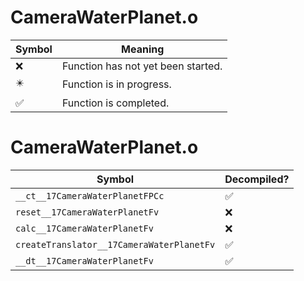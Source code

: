 # CameraWaterPlanet.o
| Symbol | Meaning 
| ------------- | ------------- 
| :x: | Function has not yet been started. 
| :eight_pointed_black_star: | Function is in progress. 
| :white_check_mark: | Function is completed. 


# CameraWaterPlanet.o
| Symbol | Decompiled? |
| ------------- | ------------- |
| `__ct__17CameraWaterPlanetFPCc` | :white_check_mark: |
| `reset__17CameraWaterPlanetFv` | :x: |
| `calc__17CameraWaterPlanetFv` | :x: |
| `createTranslator__17CameraWaterPlanetFv` | :white_check_mark: |
| `__dt__17CameraWaterPlanetFv` | :white_check_mark: |
